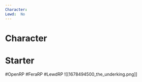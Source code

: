 ```yaml
---
Character: 
Lewd:  No
---
```

# Character


# Starter


#OpenRP #FeraRP #LewdRP
![[1678494500_the_underking.png]]